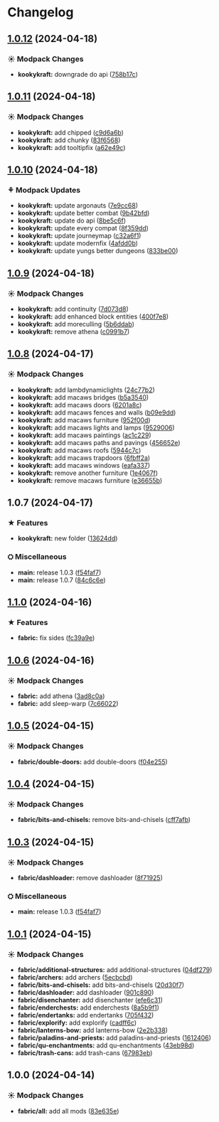 # Changelog

## [1.0.12](https://github.com/izmystic/kookykraft/compare/kookykraft-v1.0.11...kookykraft-v1.0.12) (2024-04-18)


### ☀ Modpack Changes

* **kookykraft:** downgrade do api ([758b17c](https://github.com/izmystic/kookykraft/commit/758b17ce4ed834e2fb6af0a3751bff7cba495b11))

## [1.0.11](https://github.com/izmystic/kookykraft/compare/kookykraft-v1.0.10...kookykraft-v1.0.11) (2024-04-18)


### ☀ Modpack Changes

* **kookykraft:** add chipped ([c9d6a6b](https://github.com/izmystic/kookykraft/commit/c9d6a6b7e13c882a330c4dac66d21fa14869578f))
* **kookykraft:** add chunky ([83f6568](https://github.com/izmystic/kookykraft/commit/83f6568d5c4dfc5c3d39d5cb2ebe9211e86b2c0b))
* **kookykraft:** add tooltipfix ([a62e49c](https://github.com/izmystic/kookykraft/commit/a62e49c576461602757e5580a665a899f0ecb9a8))

## [1.0.10](https://github.com/izmystic/kookykraft/compare/kookykraft-v1.0.9...kookykraft-v1.0.10) (2024-04-18)


### ⚘ Modpack Updates

* **kookykraft:** update argonauts ([7e9cc68](https://github.com/izmystic/kookykraft/commit/7e9cc68b8785bc4ba7b717c2d51ee1ee69176a17))
* **kookykraft:** update better combat ([9b42bfd](https://github.com/izmystic/kookykraft/commit/9b42bfd9a6e994b3d73affc637c24fea91a5177f))
* **kookykraft:** update do api ([8be5c6f](https://github.com/izmystic/kookykraft/commit/8be5c6f1169fad1f73786d6dbe7a8264e57f9e15))
* **kookykraft:** update every compat ([8f359dd](https://github.com/izmystic/kookykraft/commit/8f359dd50fbb6508363c1e35a6bf213054692b1d))
* **kookykraft:** update journeymap ([c32a6f1](https://github.com/izmystic/kookykraft/commit/c32a6f19b475c611598988033bffffa932a722c7))
* **kookykraft:** update modernfix ([4afdd0b](https://github.com/izmystic/kookykraft/commit/4afdd0bb882d42ab75e79e6befba0bd71f9113a2))
* **kookykraft:** update yungs better dungeons ([833be00](https://github.com/izmystic/kookykraft/commit/833be0099998899c219b35f778a16785795fde88))

## [1.0.9](https://github.com/izmystic/kookykraft/compare/kookykraft-v1.0.8...kookykraft-v1.0.9) (2024-04-18)


### ☀ Modpack Changes

* **kookykraft:** add continuity ([7d073d8](https://github.com/izmystic/kookykraft/commit/7d073d804a3498ecdf493eae95061ef44c7cc268))
* **kookykraft:** add enhanced block entities ([400f7e8](https://github.com/izmystic/kookykraft/commit/400f7e87f4bfa361723ea92ed91998b74ad4097e))
* **kookykraft:** add moreculling ([5b6ddab](https://github.com/izmystic/kookykraft/commit/5b6ddab4c5ca55dfc055e875fcdd8d6170e567f4))
* **kookykraft:** remove athena ([c0991b7](https://github.com/izmystic/kookykraft/commit/c0991b77eef2f5056287895f327f75b7eaf2cbca))

## [1.0.8](https://github.com/izmystic/kookykraft/compare/kookykraft-v1.0.7...kookykraft-v1.0.8) (2024-04-17)


### ☀ Modpack Changes

* **kookykraft:** add lambdynamiclights ([24c77b2](https://github.com/izmystic/kookykraft/commit/24c77b26bec39d806f99702200ee34a814e77b4d))
* **kookykraft:** add macaws bridges ([b5a3540](https://github.com/izmystic/kookykraft/commit/b5a35403a6f12b6ce930f78e8dd0464c569552d8))
* **kookykraft:** add macaws doors ([6201a8c](https://github.com/izmystic/kookykraft/commit/6201a8c6e4f8b778466e442a70ac02ffff48ff1b))
* **kookykraft:** add macaws fences and walls ([b09e9dd](https://github.com/izmystic/kookykraft/commit/b09e9ddf46550853ec3705f34997593df12f8985))
* **kookykraft:** add macaws furniture ([952f00d](https://github.com/izmystic/kookykraft/commit/952f00d21084c23c7fd674492bb3bd46a2d59306))
* **kookykraft:** add macaws lights and lamps ([9529006](https://github.com/izmystic/kookykraft/commit/95290069505b04ee2bb23065061d5c5db5728980))
* **kookykraft:** add macaws paintings ([ac1c229](https://github.com/izmystic/kookykraft/commit/ac1c229c3003a4b8cad209ddd68116e31d595f07))
* **kookykraft:** add macaws paths and pavings ([456652e](https://github.com/izmystic/kookykraft/commit/456652e8d7aa5d2aa45b3caff6bd37de4703dbbf))
* **kookykraft:** add macaws roofs ([5944c7c](https://github.com/izmystic/kookykraft/commit/5944c7c3df238a91b7ef5e4f390c509018c01901))
* **kookykraft:** add macaws trapdoors ([6fbff2a](https://github.com/izmystic/kookykraft/commit/6fbff2a236aaad4cedf752331dcfae23f5c0ec7a))
* **kookykraft:** add macaws windows ([eafa337](https://github.com/izmystic/kookykraft/commit/eafa3376d179769a94bab943064afe596b9cf928))
* **kookykraft:** remove another furniture ([1e4067f](https://github.com/izmystic/kookykraft/commit/1e4067f0ce1eac6cd0cf55e86202a3d4de0a8961))
* **kookykraft:** remove macaws furniture ([e36655b](https://github.com/izmystic/kookykraft/commit/e36655b937b4b2c967df6164d979fdcda55dcdd0))

## 1.0.7 (2024-04-17)


### ★ Features

* **kookykraft:** new folder ([13624dd](https://github.com/izmystic/kookykraft/commit/13624dd50134900ba392d5259f15b2be5c347506))


### ⛭ Miscellaneous

* **main:** release 1.0.3 ([f54faf7](https://github.com/izmystic/kookykraft/commit/f54faf73449df823e968507e3ad3a96ba07ec4c7))
* **main:** release 1.0.7 ([84c6c6e](https://github.com/izmystic/kookykraft/commit/84c6c6e9bd5cb07b24c45bb5690b9fee09640ff8))

## [1.1.0](https://github.com/izmystic/kookykraft/compare/fabric-v1.0.6...fabric-v1.1.0) (2024-04-16)


### ★ Features

* **fabric:** fix sides ([fc39a9e](https://github.com/izmystic/kookykraft/commit/fc39a9e2aa266bb1992680b08f4c84d5e7292e54))

## [1.0.6](https://github.com/izmystic/kookykraft/compare/fabric-v1.0.5...fabric-v1.0.6) (2024-04-16)


### ☀ Modpack Changes

* **fabric:** add athena ([3ad8c0a](https://github.com/izmystic/kookykraft/commit/3ad8c0a674cdbb584bc15b539175b954c233fcb2))
* **fabric:** add sleep-warp ([7c66022](https://github.com/izmystic/kookykraft/commit/7c66022ca42cba05b48aee90130ff799877f68fe))

## [1.0.5](https://github.com/izmystic/kookykraft/compare/fabric-v1.0.4...fabric-v1.0.5) (2024-04-15)


### ☀ Modpack Changes

* **fabric/double-doors:** add double-doors ([f04e255](https://github.com/izmystic/kookykraft/commit/f04e255bc1f2e06f92a1249d1bd54888854f86d9))

## [1.0.4](https://github.com/izmystic/kookykraft/compare/fabric-v1.0.3...fabric-v1.0.4) (2024-04-15)


### ☀ Modpack Changes

* **fabric/bits-and-chisels:** remove bits-and-chisels ([cff7afb](https://github.com/izmystic/kookykraft/commit/cff7afbfaef49a043298c927950df132de8c94e6))

## [1.0.3](https://github.com/izmystic/kookykraft/compare/fabric-v1.0.1...fabric-v1.0.3) (2024-04-15)


### ☀ Modpack Changes

* **fabric/dashloader:** remove dashloader ([8f71925](https://github.com/izmystic/kookykraft/commit/8f71925c7c77033a756f9d01b929afe2db610964))


### ⛭ Miscellaneous

* **main:** release 1.0.3 ([f54faf7](https://github.com/izmystic/kookykraft/commit/f54faf73449df823e968507e3ad3a96ba07ec4c7))

## [1.0.1](https://github.com/izmystic/kookykraft/compare/fabric-v1.0.0...fabric-v1.0.1) (2024-04-15)


### ☀ Modpack Changes

* **fabric/additional-structures:** add additional-structures ([04df279](https://github.com/izmystic/kookykraft/commit/04df279cdea00c68a90bc96ce8818503c8912394))
* **fabric/archers:** add archers ([5ecbcbd](https://github.com/izmystic/kookykraft/commit/5ecbcbd31040d15c15e2084fba004050844c7994))
* **fabric/bits-and-chisels:** add bits-and-chisels ([20d30f7](https://github.com/izmystic/kookykraft/commit/20d30f7b8d4e1b292c3e85c1feb8a6cbf360a4ca))
* **fabric/dashloader:** add dashloader ([901c890](https://github.com/izmystic/kookykraft/commit/901c890c86108daa444e049406deca81ddbacbb9))
* **fabric/disenchanter:** add disenchanter ([efe6c31](https://github.com/izmystic/kookykraft/commit/efe6c3127efb86e3859e2c91a30f87b2730dd453))
* **fabric/enderchests:** add enderchests ([8a5b9f1](https://github.com/izmystic/kookykraft/commit/8a5b9f129559dccd37135f8c3dcd5964a5e134a0))
* **fabric/endertanks:** add endertanks ([705f432](https://github.com/izmystic/kookykraft/commit/705f4329bd81cdd1d43924537b94f47d5a77a91f))
* **fabric/explorify:** add explorify ([cadff6c](https://github.com/izmystic/kookykraft/commit/cadff6cba99081f88f9254656f87ab88279c4c79))
* **fabric/lanterns-bow:** add lanterns-bow ([2e2b338](https://github.com/izmystic/kookykraft/commit/2e2b338d9c867e18cfc438fba9d180fd9887b423))
* **fabric/paladins-and-priests:** add paladins-and-priests ([1612406](https://github.com/izmystic/kookykraft/commit/16124067e48d407442537836aa92f28b0e848e81))
* **fabric/qu-enchantments:** add qu-enchantments ([43eb98d](https://github.com/izmystic/kookykraft/commit/43eb98d4c4e59a3667c35e90f21e58420d971812))
* **fabric/trash-cans:** add trash-cans ([67983eb](https://github.com/izmystic/kookykraft/commit/67983ebcf9c41ef579ab8f9943ec55822a9dbb13))

## 1.0.0 (2024-04-14)


### ☀ Modpack Changes

* **fabric/all:** add all mods ([83e635e](https://github.com/izmystic/kookykraft/commit/83e635e8506c573c5d16158ddbf1ce3921157679))
